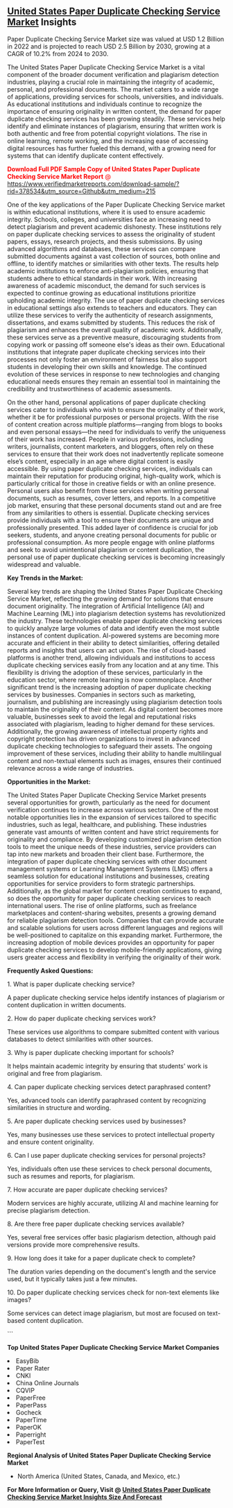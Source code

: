 <h2><a href="https://www.verifiedmarketreports.com/download-sample/?rid=378534&amp;utm_source=Github&amp;utm_medium=215" target="_blank">United States Paper Duplicate Checking Service Market</a> Insights</h2><p>Paper Duplicate Checking Service Market size was valued at USD 1.2 Billion in 2022 and is projected to reach USD 2.5 Billion by 2030, growing at a CAGR of 10.2% from 2024 to 2030.</p><p> <p>The United States Paper Duplicate Checking Service Market is a vital component of the broader document verification and plagiarism detection industries, playing a crucial role in maintaining the integrity of academic, personal, and professional documents. The market caters to a wide range of applications, providing services for schools, universities, and individuals. As educational institutions and individuals continue to recognize the importance of ensuring originality in written content, the demand for paper duplicate checking services has been growing steadily. These services help identify and eliminate instances of plagiarism, ensuring that written work is both authentic and free from potential copyright violations. The rise in online learning, remote working, and the increasing ease of accessing digital resources has further fueled this demand, with a growing need for systems that can identify duplicate content effectively. <p><span class=""><span style="color: #ff0000;"><strong>Download Full PDF Sample Copy of United States Paper Duplicate Checking Service Market Report</strong> @ </span><a href="https://www.verifiedmarketreports.com/download-sample/?rid=378534&amp;utm_source=Github&amp;utm_medium=215" target="_blank">https://www.verifiedmarketreports.com/download-sample/?rid=378534&amp;utm_source=Github&amp;utm_medium=215</a></span></p></p> <p>One of the key applications of the Paper Duplicate Checking Service market is within educational institutions, where it is used to ensure academic integrity. Schools, colleges, and universities face an increasing need to detect plagiarism and prevent academic dishonesty. These institutions rely on paper duplicate checking services to assess the originality of student papers, essays, research projects, and thesis submissions. By using advanced algorithms and databases, these services can compare submitted documents against a vast collection of sources, both online and offline, to identify matches or similarities with other texts. The results help academic institutions to enforce anti-plagiarism policies, ensuring that students adhere to ethical standards in their work. With increasing awareness of academic misconduct, the demand for such services is expected to continue growing as educational institutions prioritize upholding academic integrity. The use of paper duplicate checking services in educational settings also extends to teachers and educators. They can utilize these services to verify the authenticity of research assignments, dissertations, and exams submitted by students. This reduces the risk of plagiarism and enhances the overall quality of academic work. Additionally, these services serve as a preventive measure, discouraging students from copying work or passing off someone else's ideas as their own. Educational institutions that integrate paper duplicate checking services into their processes not only foster an environment of fairness but also support students in developing their own skills and knowledge. The continued evolution of these services in response to new technologies and changing educational needs ensures they remain an essential tool in maintaining the credibility and trustworthiness of academic assessments. <p>On the other hand, personal applications of paper duplicate checking services cater to individuals who wish to ensure the originality of their work, whether it be for professional purposes or personal projects. With the rise of content creation across multiple platforms—ranging from blogs to books and even personal essays—the need for individuals to verify the uniqueness of their work has increased. People in various professions, including writers, journalists, content marketers, and bloggers, often rely on these services to ensure that their work does not inadvertently replicate someone else’s content, especially in an age where digital content is easily accessible. By using paper duplicate checking services, individuals can maintain their reputation for producing original, high-quality work, which is particularly critical for those in creative fields or with an online presence. Personal users also benefit from these services when writing personal documents, such as resumes, cover letters, and reports. In a competitive job market, ensuring that these personal documents stand out and are free from any similarities to others is essential. Duplicate checking services provide individuals with a tool to ensure their documents are unique and professionally presented. This added layer of confidence is crucial for job seekers, students, and anyone creating personal documents for public or professional consumption. As more people engage with online platforms and seek to avoid unintentional plagiarism or content duplication, the personal use of paper duplicate checking services is becoming increasingly widespread and valuable. <p><b>Key Trends in the Market:</b></p> <p>Several key trends are shaping the United States Paper Duplicate Checking Service Market, reflecting the growing demand for solutions that ensure document originality. The integration of Artificial Intelligence (AI) and Machine Learning (ML) into plagiarism detection systems has revolutionized the industry. These technologies enable paper duplicate checking services to quickly analyze large volumes of data and identify even the most subtle instances of content duplication. AI-powered systems are becoming more accurate and efficient in their ability to detect similarities, offering detailed reports and insights that users can act upon. The rise of cloud-based platforms is another trend, allowing individuals and institutions to access duplicate checking services easily from any location and at any time. This flexibility is driving the adoption of these services, particularly in the education sector, where remote learning is now commonplace. Another significant trend is the increasing adoption of paper duplicate checking services by businesses. Companies in sectors such as marketing, journalism, and publishing are increasingly using plagiarism detection tools to maintain the originality of their content. As digital content becomes more valuable, businesses seek to avoid the legal and reputational risks associated with plagiarism, leading to higher demand for these services. Additionally, the growing awareness of intellectual property rights and copyright protection has driven organizations to invest in advanced duplicate checking technologies to safeguard their assets. The ongoing improvement of these services, including their ability to handle multilingual content and non-textual elements such as images, ensures their continued relevance across a wide range of industries. <p><b>Opportunities in the Market:</b></p> <p>The United States Paper Duplicate Checking Service Market presents several opportunities for growth, particularly as the need for document verification continues to increase across various sectors. One of the most notable opportunities lies in the expansion of services tailored to specific industries, such as legal, healthcare, and publishing. These industries generate vast amounts of written content and have strict requirements for originality and compliance. By developing customized plagiarism detection tools to meet the unique needs of these industries, service providers can tap into new markets and broaden their client base. Furthermore, the integration of paper duplicate checking services with other document management systems or Learning Management Systems (LMS) offers a seamless solution for educational institutions and businesses, creating opportunities for service providers to form strategic partnerships. Additionally, as the global market for content creation continues to expand, so does the opportunity for paper duplicate checking services to reach international users. The rise of online platforms, such as freelance marketplaces and content-sharing websites, presents a growing demand for reliable plagiarism detection tools. Companies that can provide accurate and scalable solutions for users across different languages and regions will be well-positioned to capitalize on this expanding market. Furthermore, the increasing adoption of mobile devices provides an opportunity for paper duplicate checking services to develop mobile-friendly applications, giving users greater access and flexibility in verifying the originality of their work. <p><b>Frequently Asked Questions:</b></p> <p>1. What is paper duplicate checking service?</p> <p>A paper duplicate checking service helps identify instances of plagiarism or content duplication in written documents.</p> <p>2. How do paper duplicate checking services work?</p> <p>These services use algorithms to compare submitted content with various databases to detect similarities with other sources.</p> <p>3. Why is paper duplicate checking important for schools?</p> <p>It helps maintain academic integrity by ensuring that students' work is original and free from plagiarism.</p> <p>4. Can paper duplicate checking services detect paraphrased content?</p> <p>Yes, advanced tools can identify paraphrased content by recognizing similarities in structure and wording.</p> <p>5. Are paper duplicate checking services used by businesses?</p> <p>Yes, many businesses use these services to protect intellectual property and ensure content originality.</p> <p>6. Can I use paper duplicate checking services for personal projects?</p> <p>Yes, individuals often use these services to check personal documents, such as resumes and reports, for plagiarism.</p> <p>7. How accurate are paper duplicate checking services?</p> <p>Modern services are highly accurate, utilizing AI and machine learning for precise plagiarism detection.</p> <p>8. Are there free paper duplicate checking services available?</p> <p>Yes, several free services offer basic plagiarism detection, although paid versions provide more comprehensive results.</p> <p>9. How long does it take for a paper duplicate check to complete?</p> <p>The duration varies depending on the document's length and the service used, but it typically takes just a few minutes.</p> <p>10. Do paper duplicate checking services check for non-text elements like images?</p> <p>Some services can detect image plagiarism, but most are focused on text-based content duplication.</p> ```</p><p><strong>Top United States Paper Duplicate Checking Service Market Companies</strong></p><div data-test-id=""><p><li>EasyBib</li><li> Paper Rater</li><li> CNKI</li><li> China Online Journals</li><li> CQVIP</li><li> PaperFree</li><li> PaperPass</li><li> Gocheck</li><li> PaperTime</li><li> PaperOK</li><li> Paperright</li><li> PaperTest</li></p><div><strong>Regional Analysis of&nbsp;United States Paper Duplicate Checking Service Market</strong></div><ul><li dir="ltr"><p dir="ltr">North America&nbsp;(United States, Canada, and Mexico, etc.)</p></li></ul><p><strong>For More Information or Query, Visit @&nbsp;</strong><strong><a href="https://www.verifiedmarketreports.com/product/paper-duplicate-checking-service-market/?utm_source=Github&amp;utm_medium=215" target="_blank">United States Paper Duplicate Checking Service Market Insights Size And Forecast</a></strong></p></div>
